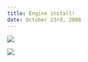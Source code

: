 ```yaml
---
title: Engine install!
date: October 23rd, 2008
---
```


![](/images/pop/studeute/dash019.jpg)

![](/images/pop/studeute/dash025.jpg)  
